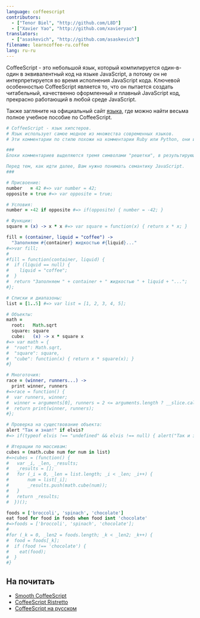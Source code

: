 ```yaml
---
language: coffeescript
contributors:
  - ["Tenor Biel", "http://github.com/L8D"]
  - ["Xavier Yao", "http://github.com/xavieryao"]
translators:
  - ["asaskevich", "http://github.com/asaskevich"]
filename: learncoffee-ru.coffee
lang: ru-ru
---
```


CoffeeScript - это небольшой язык, который компилируется один-в-один в эквивалентный код на языке JavaScript, а потому он не интерпретируется во время исполнения JavaScript кода.
Ключевой особенностью CoffeeScript является то, что он пытается создать читабельный, качественно оформленный и плавный JavaScript код, прекрасно работающий в любой среде JavaScript.

Также загляните на официальный сайт [языка](http://coffeescript.org/), где можно найти весьма полное учебное пособие по CoffeeScript.

```coffeescript
# CoffeeScript - язык хипстеров.
# Язык использует самое модное из множества современных языков.
# Эти комментарии по стилю похожи на комментарии Ruby или Python, они используют "решетку" в качестве знака комментария.

###
Блоки комментариев выделяются тремя символами "решетки", в результирующем JavaScript коде они будут преобразованы в  '/ * и '* /'.

Перед тем, как идти далее, Вам нужно понимать семантику JavaScript.
###

# Присвоение:
number   = 42 #=> var number = 42;
opposite = true #=> var opposite = true;

# Условия:
number = -42 if opposite #=> if(opposite) { number = -42; }

# Функции:
square = (x) -> x * x #=> var square = function(x) { return x * x; }

fill = (container, liquid = "coffee") ->
  "Заполняем #{container} жидкостью #{liquid}..."
#=>var fill;
#
#fill = function(container, liquid) {
#  if (liquid == null) {
#    liquid = "coffee";
#  }
#  return "Заполняем " + container + " жидкостью " + liquid + "...";
#};

# Списки и диапазоны:
list = [1..5] #=> var list = [1, 2, 3, 4, 5];

# Объекты:
math =
  root:   Math.sqrt
  square: square
  cube:   (x) -> x * square x
#=> var math = {
#  "root": Math.sqrt,
#  "square": square,
#  "cube": function(x) { return x * square(x); }
#}

# Многоточия:
race = (winner, runners...) ->
  print winner, runners
#=>race = function() {
#  var runners, winner;
#  winner = arguments[0], runners = 2 <= arguments.length ? __slice.call(arguments, 1) : [];
#  return print(winner, runners);
#};

# Проверка на существование объекта:
alert "Так и знал!" if elvis?
#=> if(typeof elvis !== "undefined" && elvis !== null) { alert("Так и знал!"); }

# Итерации по массивам:
cubes = (math.cube num for num in list) 
#=>cubes = (function() {
#	var _i, _len, _results;
#	_results = [];
# 	for (_i = 0, _len = list.length; _i < _len; _i++) {
#		num = list[_i];
#		_results.push(math.cube(num));
#	}
#	return _results;
#  })();

foods = ['broccoli', 'spinach', 'chocolate']
eat food for food in foods when food isnt 'chocolate'
#=>foods = ['broccoli', 'spinach', 'chocolate'];
#
#for (_k = 0, _len2 = foods.length; _k < _len2; _k++) {
#  food = foods[_k];
#  if (food !== 'chocolate') {
#    eat(food);
#  }
#}
```

## На почитать

- [Smooth CoffeeScript](http://autotelicum.github.io/Smooth-CoffeeScript/)
- [CoffeeScript Ristretto](https://leanpub.com/coffeescript-ristretto/read)
- [CoffeeScript на русском](http://cidocs.ru/coffeescript/)
